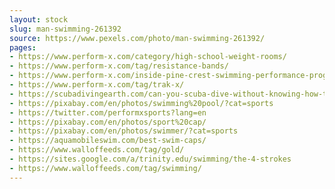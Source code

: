 ```yaml
---
layout: stock
slug: man-swimming-261392
source: https://www.pexels.com/photo/man-swimming-261392/
pages:
- https://www.perform-x.com/category/high-school-weight-rooms/
- https://www.perform-x.com/tag/resistance-bands/
- https://www.perform-x.com/inside-pine-crest-swimming-performance-program/
- https://www.perform-x.com/tag/trak-x/
- https://scubadivingearth.com/can-you-scuba-dive-without-knowing-how-to-swim-is-it-safe/
- https://pixabay.com/en/photos/swimming%20pool/?cat=sports
- https://twitter.com/performxsports?lang=en
- https://pixabay.com/en/photos/sport%20cap/
- https://pixabay.com/en/photos/swimmer/?cat=sports
- https://aquamobileswim.com/best-swim-caps/
- https://www.walloffeeds.com/tag/gold/
- https://sites.google.com/a/trinity.edu/swimming/the-4-strokes
- https://www.walloffeeds.com/tag/swimming/
---
```

